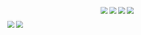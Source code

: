 <p align="center">
<a href="https://leanpub.com/preparing_for_perl7"><img src="https://briandfoy.github.io/images/book_covers/preparing_for_perl7.png"></a>
<a href="https://leanpub.com/mojo_web_clients"><img src="https://briandfoy.github.io/images/book_covers/mojolicious_web_clients.png"></a>
<a href="https://www.learning-perl.com"><img src="https://www.learning-perl.com/images/learning-perl-7th.jpg"></a>
<a href="https://www.effectiveperlprogramming.com"><img src="https://briandfoy.github.io/images/book_covers/effective_perl_programming.png"></a>
</p>

<div>
<img align="center" valign="top" src="https://github-readme-stats.vercel.app/api?username=briandfoy&count_private=true" /> <img align="center" valign="top" src="https://github-readme-stats.vercel.app/api/top-langs/?username=briandfoy&layout=compact" />
</div>
